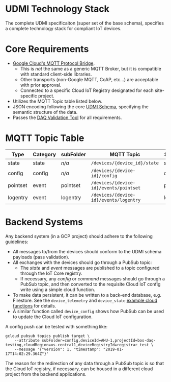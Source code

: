 # UDMI Technology Stack

The complete UDMI specificaiton (super set of the base schema), specifies a complete
technology stack for compliant IoT devices.

# Core Requirements

* [Google Cloud's MQTT Protocol Bridge](https://cloud.google.com/iot/docs/how-tos/mqtt-bridge).
  * This is _not_ the same as a generic MQTT Broker, but it is compatible with standard client-side libraries.
  * Other transports (non-Google MQTT, CoAP, etc...) are acceptable with prior approval.
  * Connected to a specific Cloud IoT Registry designated for each site-specific project.
* Utilizes the MQTT Topic table listed below.
* JSON encoding following the core [UDMI Schema](README.md), specifying the semantic structure of the data.
* Passes the [DAQ Validation Tool](../../docs/validator.md) for all requirements.

# MQTT Topic Table

| Type     | Category | subFolder |                MQTT Topic              |  Schema File  |
|----------|----------|-----------|----------------------------------------|---------------|
| state    | state    | _n/a_     | `/devices/{device_id}/state`           | state.json    |
| config   | config   | _n/a_     | `/devices/{device-id}/config`          | config.json   |
| pointset | event    | pointset  | `/devices/{device-id}/events/pointset` | pointset.json |
| logentry | event    | logentry  | `/devices/{device-id}/events/logentry` | logentry.json |

# Backend Systems

Any backend system (in a GCP project) should adhere to the following guidelines:
* All messages to/from the devices should conform to the UDMI schema payloads (pass validation).
* All exchanges with the devices should go through a PubSub topic:
  * The _state_ and _event_ messages are published to a topic configured through the IoT Core registry.
  * If necessary, any _config_ or _command_ messages should go through a PubSub topic, and then converted to the requisite Cloud IoT
  config write using a simple cloud function.
* To make data persistent, it can be written to a back-end database, e.g. Firestore. See the `device_telemetry` and
  `device_state` [example cloud functions](../../firebase/functions/index.js) for details.
* A similar function called `device_config` shows how PubSub can be used to update the Cloud IoT configuration.

A config push can be tested with something like:

```
gcloud pubsub topics publish target \
    --attribute subFolder=config,deviceId=AHU-1,projectId=bos-daq-testing,cloudRegion=us-central1,deviceRegistryId=registrar_test \
    --message '{"version": 1, "timestamp": "2019-01-17T14:02:29.364Z"}'
```

The reason for the redirection of any data through a PubSub topic is so that the Cloud IoT registry, if necessary,
can be housed in a different cloud project from the backend applications.
